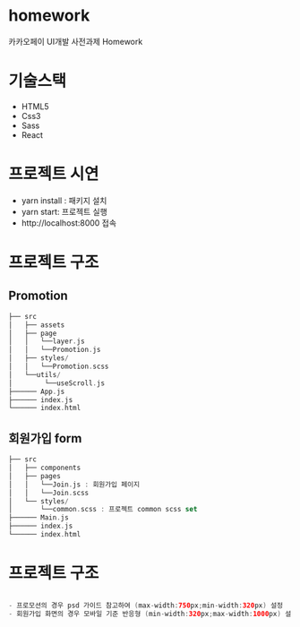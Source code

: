 # homework
카카오페이 UI개발 사전과제 Homework

# 기술스택
* HTML5
* Css3
* Sass
* React

# 프로젝트 시연 
* yarn install : 패키지 설치
* yarn start: 프로젝트 실행
* http://localhost:8000 접속

# 프로젝트 구조 

## Promotion
```swift
├── src
│   ├── assets
│   ├── page
│   │   └──layer.js 
│   │   └──Promotion.js 
│   ├── styles/
│   │   └──Promotion.scss 
│   └──utils/
│        └──useScroll.js
├────── App.js
├────── index.js
└────── index.html
```


## 회원가입 form 
```swift
├── src
│   ├── components
│   ├── pages
│   │   └──Join.js : 회원가입 페이지
│   │   └──Join.scss 
│   └── styles/
│       └──common.scss : 프로젝트 common scss set 
├────── Main.js 
├────── index.js
└────── index.html
```

# 프로젝트 구조 
```swift

- 프로모션의 경우 psd 가이드 참고하여 (max-width:750px;min-width:320px) 설정
- 회원가입 화면의 경우 모바일 기준 반응형 (min-width:320px;max-width:1000px) 설정

```
